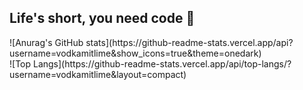 ## Life's short, you need code :wine_glass:

<div>
![Anurag's GitHub stats](https://github-readme-stats.vercel.app/api?username=vodkamitlime&show_icons=true&theme=onedark)
</div>
<div>
![Top Langs](https://github-readme-stats.vercel.app/api/top-langs/?username=vodkamitlime&layout=compact)
</div>
